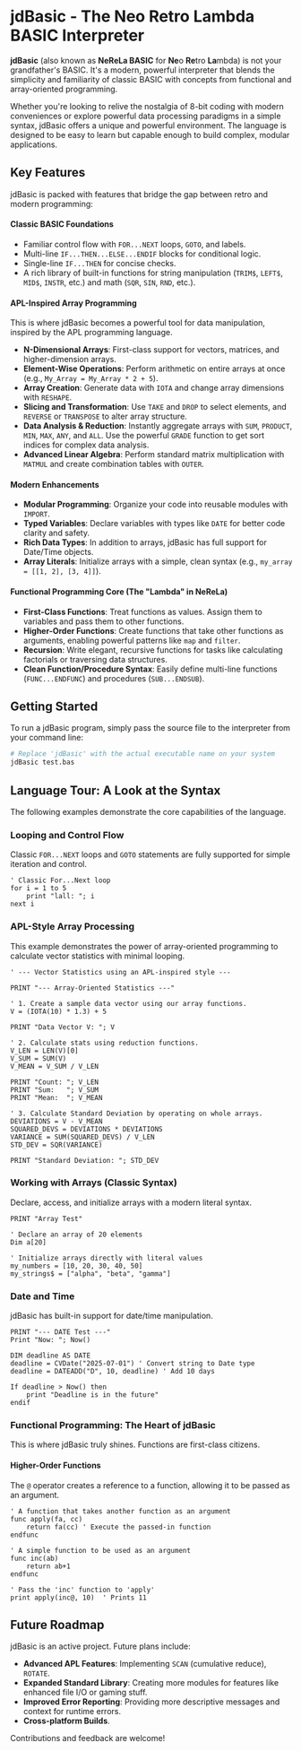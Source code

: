 # jdBasic - The Neo Retro Lambda BASIC Interpreter

**jdBasic** (also known as **NeReLa BASIC** for **Ne**o **Re**tro **La**mbda) is not your grandfather's BASIC. It's a modern, powerful interpreter that blends the simplicity and familiarity of classic BASIC with concepts from functional and array-oriented programming.

Whether you're looking to relive the nostalgia of 8-bit coding with modern conveniences or explore powerful data processing paradigms in a simple syntax, jdBasic offers a unique and powerful environment. The language is designed to be easy to learn but capable enough to build complex, modular applications.

## Key Features

jdBasic is packed with features that bridge the gap between retro and modern programming:

#### Classic BASIC Foundations

* Familiar control flow with `FOR...NEXT` loops, `GOTO`, and labels.
* Multi-line `IF...THEN...ELSE...ENDIF` blocks for conditional logic.
* Single-line `IF...THEN` for concise checks.
* A rich library of built-in functions for string manipulation (`TRIM$`, `LEFT$`, `MID$`, `INSTR`, etc.) and math (`SQR`, `SIN`, `RND`, etc.).

#### APL-Inspired Array Programming

This is where jdBasic becomes a powerful tool for data manipulation, inspired by the APL programming language.

* **N-Dimensional Arrays**: First-class support for vectors, matrices, and higher-dimension arrays.
* **Element-Wise Operations**: Perform arithmetic on entire arrays at once (e.g., `My_Array = My_Array * 2 + 5`).
* **Array Creation**: Generate data with `IOTA` and change array dimensions with `RESHAPE`.
* **Slicing and Transformation**: Use `TAKE` and `DROP` to select elements, and `REVERSE` or `TRANSPOSE` to alter array structure.
* **Data Analysis & Reduction**: Instantly aggregate arrays with `SUM`, `PRODUCT`, `MIN`, `MAX`, `ANY`, and `ALL`. Use the powerful `GRADE` function to get sort indices for complex data analysis.
* **Advanced Linear Algebra**: Perform standard matrix multiplication with `MATMUL` and create combination tables with `OUTER`.

#### Modern Enhancements

* **Modular Programming**: Organize your code into reusable modules with `IMPORT`.
* **Typed Variables**: Declare variables with types like `DATE` for better code clarity and safety.
* **Rich Data Types**: In addition to arrays, jdBasic has full support for Date/Time objects.
* **Array Literals**: Initialize arrays with a simple, clean syntax (e.g., `my_array = [[1, 2], [3, 4]]`).

#### Functional Programming Core (The "Lambda" in NeReLa)

* **First-Class Functions**: Treat functions as values. Assign them to variables and pass them to other functions.
* **Higher-Order Functions**: Create functions that take other functions as arguments, enabling powerful patterns like `map` and `filter`.
* **Recursion**: Write elegant, recursive functions for tasks like calculating factorials or traversing data structures.
* **Clean Function/Procedure Syntax**: Easily define multi-line functions (`FUNC...ENDFUNC`) and procedures (`SUB...ENDSUB`).

## Getting Started

To run a jdBasic program, simply pass the source file to the interpreter from your command line:

```sh
# Replace 'jdBasic' with the actual executable name on your system
jdBasic test.bas
```

## Language Tour: A Look at the Syntax

The following examples demonstrate the core capabilities of the language.

### Looping and Control Flow

Classic `FOR...NEXT` loops and `GOTO` statements are fully supported for simple iteration and control.

```basic
' Classic For...Next loop
for i = 1 to 5
    print "lall: "; i
next i
```

### APL-Style Array Processing

This example demonstrates the power of array-oriented programming to calculate vector statistics with minimal looping.

```basic
' --- Vector Statistics using an APL-inspired style ---

PRINT "--- Array-Oriented Statistics ---"

' 1. Create a sample data vector using our array functions.
V = (IOTA(10) * 1.3) + 5

PRINT "Data Vector V: "; V

' 2. Calculate stats using reduction functions.
V_LEN = LEN(V)[0]
V_SUM = SUM(V)
V_MEAN = V_SUM / V_LEN

PRINT "Count: "; V_LEN
PRINT "Sum:   "; V_SUM
PRINT "Mean:  "; V_MEAN

' 3. Calculate Standard Deviation by operating on whole arrays.
DEVIATIONS = V - V_MEAN
SQUARED_DEVS = DEVIATIONS * DEVIATIONS
VARIANCE = SUM(SQUARED_DEVS) / V_LEN
STD_DEV = SQR(VARIANCE)

PRINT "Standard Deviation: "; STD_DEV
```

### Working with Arrays (Classic Syntax)

Declare, access, and initialize arrays with a modern literal syntax.

```basic
PRINT "Array Test"

' Declare an array of 20 elements
Dim a[20]

' Initialize arrays directly with literal values
my_numbers = [10, 20, 30, 40, 50]
my_strings$ = ["alpha", "beta", "gamma"]
```

### Date and Time

jdBasic has built-in support for date/time manipulation.

```basic
PRINT "--- DATE Test ---"
Print "Now: "; Now()

DIM deadline AS DATE
deadline = CVDate("2025-07-01") ' Convert string to Date type
deadline = DATEADD("D", 10, deadline) ' Add 10 days

If deadline > Now() then
    print "Deadline is in the future"
endif
```

### Functional Programming: The Heart of jdBasic

This is where jdBasic truly shines. Functions are first-class citizens.

#### Higher-Order Functions

The `@` operator creates a reference to a function, allowing it to be passed as an argument.

```basic
' A function that takes another function as an argument
func apply(fa, cc)
    return fa(cc) ' Execute the passed-in function
endfunc

' A simple function to be used as an argument
func inc(ab)
    return ab+1
endfunc

' Pass the 'inc' function to 'apply'
print apply(inc@, 10)  ' Prints 11
```

## Future Roadmap

jdBasic is an active project. Future plans include:

* **Advanced APL Features**: Implementing `SCAN` (cumulative reduce), `ROTATE`.
* **Expanded Standard Library**: Creating more modules for features like enhanced file I/O or gaming stuff.
* **Improved Error Reporting**: Providing more descriptive messages and context for runtime errors.
* **Cross-platform Builds**.

Contributions and feedback are welcome!
